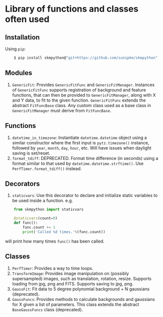 # Library of functions and classes often used
## Installation
Using `pip`:
```sh
    $ pip install skmpython@"git+https://github.com/sunipkm/skmpython"
```

## Modules
1. `GenericFit`: Provides `GenericFitFunc` and `GenericFitManager`. Instances of `GenericFitFunc` supports registration of background and feature functions, that can then be provided to
`GenericFitManager`, along with X and Y data, to fit to the given function. `GenericFitFunc` extends the abstract `FitFuncBase` class. Any custom class used as a base class in
`GenericFitManager` must derive from `FitFuncBase`.

## Functions
1. `datetime_in_timezone`: Instantiate `datetime.datetime` object using a similar constructor where the first input is `pytz.timezone()` instance, followed by `year`, `month`, `day`, `hour`, etc. Will have issues when daylight saving is set/reset.
2. `format_tdiff`: DEPRECATED. Format time difference (in seconds) using a format similar to that used by `datetime.datetime.strftime()`. Use `PerfTimer.format_tdiff()` instead.

## Decorators
1. `staticvars`: Use this decorator to declare and initialize static variables to be used
inside a function. e.g.
```py
    from skmpython import staticvars

    @staticvars(count=0)
    def func():
        func.count += 1
        print('Called %d times.'%(func.count))
```
will print how many times `func()` has been called.

## Classes
1. `PerfTimer`: Provides a way to time loops.
2. `TransformImage`: Provides image manipulation on (possibly supersampled) images, such as translation, rotation, resize. Supports loading from jpg, png and FITS. Supports saving to jpg, png.
3. `GaussFit`: Fit data to 5 degree polynomial background + N gaussians (deprecated).
4. `GaussFuncs`: Provides methods to calculate backgrounds and gaussians for X given a list of parameters. This class extends the abstract `BaseGaussFuncs` class (deprecated).